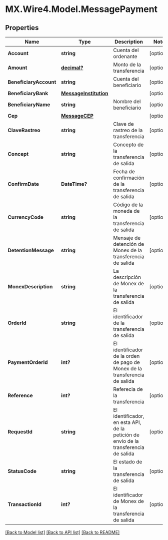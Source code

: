 # MX.Wire4.Model.MessagePayment
## Properties

Name | Type | Description | Notes
------------ | ------------- | ------------- | -------------
**Account** | **string** | Cuenta del ordenante | [optional] 
**Amount** | [**decimal?**](BigDecimal.md) | Monto de la transferencia | [optional] 
**BeneficiaryAccount** | **string** | Cuenta del beneficiario | [optional] 
**BeneficiaryBank** | [**MessageInstitution**](MessageInstitution.md) |  | [optional] 
**BeneficiaryName** | **string** | Nombre del beneficiario | [optional] 
**Cep** | [**MessageCEP**](MessageCEP.md) |  | [optional] 
**ClaveRastreo** | **string** | Clave de rastreo de la transferencia | [optional] 
**Concept** | **string** | Concepto de la transferencia de salida | [optional] 
**ConfirmDate** | **DateTime?** | Fecha de confirmación de la transferencia de salida | [optional] 
**CurrencyCode** | **string** | Código de la moneda de la transferencia de salida | [optional] 
**DetentionMessage** | **string** | Mensaje de detención de Monex de la transferencia de salida | [optional] 
**MonexDescription** | **string** | La descripción de Monex de la transferencia de salida | [optional] 
**OrderId** | **string** | El identificador de la transferencia de salida | [optional] 
**PaymentOrderId** | **int?** | El identificador de la orden de pago de Monex de la transferencia de salida | [optional] 
**Reference** | **int?** | Referecia de la transferencia | [optional] 
**RequestId** | **string** | El identificador, en esta API, de la petición de envío de la transferencia de salida | [optional] 
**StatusCode** | **string** | El estado de la transferencia de salida | [optional] 
**TransactionId** | **int?** | El identificador de Monex de la transferencia de salida | [optional] 

[[Back to Model list]](../README.md#documentation-for-models) [[Back to API list]](../README.md#documentation-for-api-endpoints) [[Back to README]](../README.md)

